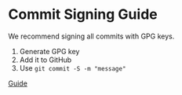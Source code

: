 # Commit Signing Guide

We recommend signing all commits with GPG keys.

1. Generate GPG key
2. Add it to GitHub
3. Use `git commit -S -m "message"`

[Guide](https://docs.github.com/en/authentication/managing-commit-signature-verification/signing-commits)
